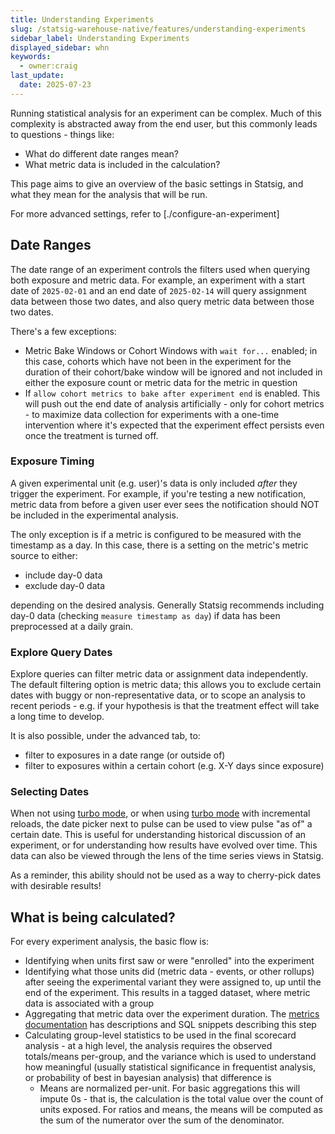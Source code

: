 ```yaml
---
title: Understanding Experiments
slug: /statsig-warehouse-native/features/understanding-experiments
sidebar_label: Understanding Experiments
displayed_sidebar: whn
keywords:
  - owner:craig
last_update:
  date: 2025-07-23
---
```


Running statistical analysis for an experiment can be complex. Much of this complexity is abstracted away from the end user, but this commonly leads to questions - things like:

- What do different date ranges mean?
- What metric data is included in the calculation?

This page aims to give an overview of the basic settings in Statsig, and what they mean for the analysis that will be run.

For more advanced settings, refer to [./configure-an-experiment]

## Date Ranges

The date range of an experiment controls the filters used when querying both exposure and metric data. For example, an experiment with a start date of `2025-02-01` and an end date of `2025-02-14` will query assignment data between those two dates, and also query metric data between those two dates.

There's a few exceptions:

- Metric Bake Windows or Cohort Windows with `wait for...` enabled; in this case, cohorts which have not been in the experiment for the duration of their cohort/bake window will be ignored and not included in either the exposure count or metric data for the metric in question
- If `allow cohort metrics to bake after experiment end` is enabled. This will push out the end date of analysis artificially - only for cohort metrics - to maximize data collection for experiments with a one-time intervention where it's expected that the experiment effect persists even once the treatment is turned off.

### Exposure Timing

A given experimental unit (e.g. user)'s data is only included _after_ they trigger the experiment. For example, if you're testing a new notification, metric data from before a given user ever sees the notification should NOT be included in the experimental analysis.

The only exception is if a metric is configured to be measured with the timestamp as a day. In this case, there is a setting on the metric's metric source to either:

- include day-0 data
- exclude day-0 data

depending on the desired analysis. Generally Statsig recommends including day-0 data (checking `measure timestamp as day`) if data has been preprocessed at a daily grain.

### Explore Query Dates

Explore queries can filter metric data or assignment data independently. The default filtering option is metric data; this allows you to exclude certain dates with buggy or non-representative data, or to scope an analysis to recent periods - e.g. if your hypothesis is that the treatment effect will take a long time to develop.

It is also possible, under the advanced tab, to:

- filter to exposures in a date range (or outside of)
- filter to exposures within a certain cohort (e.g. X-Y days since exposure)

### Selecting Dates

When not using [turbo mode](./turbo.md), or when using [turbo mode](./turbo.md) with incremental reloads, the date picker next to pulse can be used to view pulse "as of" a certain date. This is useful for understanding historical discussion of an experiment, or for understanding how results have evolved over time. This data can also be viewed through the lens of the time series views in Statsig.

As a reminder, this ability should not be used as a way to cherry-pick dates with desirable results!

## What is being calculated?

For every experiment analysis, the basic flow is:

- Identifying when units first saw or were "enrolled" into the experiment
- Identifying what those units did (metric data - events, or other rollups) after seeing the experimental variant they were assigned to, up until the end of the experiment. This results in a tagged dataset, where metric data is associated with a group
- Aggregating that metric data over the experiment duration. The [metrics documentation](../configuration/metrics.md) has descriptions and SQL snippets describing this step
- Calculating group-level statistics to be used in the final scorecard analysis - at a high level, the analysis requires the observed totals/means per-group, and the variance which is used to understand how meaningful (usually statistical significance in frequentist analysis, or probability of best in bayesian analysis) that difference is
  - Means are normalized per-unit. For basic aggregations this will impute 0s - that is, the calculation is the total value over the count of units exposed. For ratios and means, the means will be computed as the sum of the numerator over the sum of the denominator.
